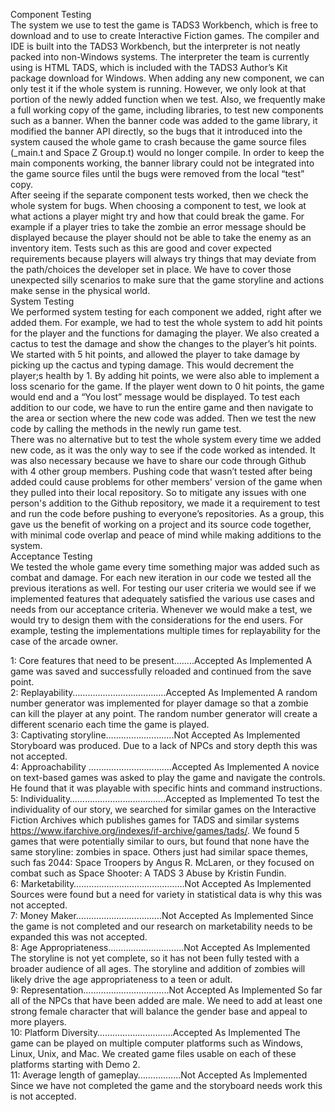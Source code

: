 
Component Testing<br>
The system we use to test the game is TADS3 Workbench, which is free to download and to use to create Interactive Fiction games. The compiler and IDE is built into the TADS3 Workbench, but the interpreter is not neatly packed into non-Windows systems. The interpreter the team is currently using is HTML TADS, which is included with the TADS3 Author’s Kit package download for Windows. When adding any new component, we can only test it if the whole system is running. However, we only look at that portion of the newly added function when we test. Also, we frequently make a full working copy of the game, including libraries, to test new components such as a banner. When the banner code was added to the game library, it modified the banner API directly, so the bugs that it introduced into the system caused the whole game to crash because the game source files (_main.t and Space Z Group.t) would no longer compile. In order to keep the main components working, the banner library could not be integrated into the game source files until the bugs were removed from the local “test” copy. <br>
After seeing if the separate component tests worked, then we check the whole system for bugs. When choosing a component to test, we look at what actions a player might try and how that could break the game. For example if a player tries to take the zombie an error message should be displayed because the player should not be able to take the enemy as an inventory item. Tests such as this are good and cover expected requirements because players will always try things that may deviate from the path/choices the developer set in place. We have to cover those unexpected silly scenarios to make sure that the game storyline and actions make sense in the physical world.<br>
System Testing<br>
We performed system testing for each component we added, right after we added them. For example, we had to test the whole system to add hit points for the player and the functions for damaging the player. We also created a cactus to test the damage and show the changes to the player’s hit points. We started with 5 hit points, and allowed the player to take damage by picking up the cactus and typing damage. This would decrement the player;s health by 1. By adding hit points, we were also able to implement a loss scenario for the game. If the player went down to 0 hit points, the game would end and a “You lost” message would be displayed. To test each addition to our code, we have to run the entire game and then navigate to the area or section where the new code was added. Then we test the new code by calling the methods in the newly run game test. <br>
There was no alternative but to test the whole system every time we added new code, as it was the only way to see if the code worked as intended. It was also necessary because we have to share our code through Github with 4 other group members. Pushing code that wasn’t tested after being added could cause problems for other members' version of the game when they pulled into their local repository. So to mitigate any issues with one person's addition to the Github repository, we made it a requirement to test and run the code before pushing to everyone’s repositories. As a group, this gave us the benefit of working on a project and its source code together, with minimal code overlap and peace of mind while making additions to the system.<br>
Acceptance Testing<br>
We tested the whole game every time something major was added such as combat and damage. For each new iteration in our code we tested all the previous iterations as well. For testing our user criteria we would see if we implemented features that adequately satisfied the various use cases and needs from our acceptance criteria. Whenever we would make a test, we would try to design them with the considerations for the end users. For example, testing the implementations multiple times for replayability for the case of the arcade owner.<br>

1: Core features that need to be present........Accepted As Implemented
A game was saved and successfully reloaded and continued from the save point. 
<br>
2: Replayability…………………….............Accepted As Implemented
A random number generator was implemented for player damage so that a zombie can kill the player at any point. The random number generator will create a different scenario each time the game is played.
<br>
3: Captivating storyline…….…………........Not Accepted As Implemented
Storyboard was produced. Due to a lack of NPCs and story depth this was not accepted.
<br>
4: Approachability …………………............Accepted As Implemented
A novice on text-based games was asked to play the game and navigate the controls. He found that it was playable with specific hints and command instructions.
<br>
5: Individuality……………………..............Accepted as Implemented
To test the individuality of our story, we searched for similar games on the Interactive Fiction Archives which publishes games for TADS and similar systems https://www.ifarchive.org/indexes/if-archive/games/tads/. We found 5 games that were potentially similar to ours, but found that none have the same storyline: zombies in space. Others just had similar space themes, such fas 2044: Space Troopers by Angus R. McLaren, or they focused on combat such as Space Shooter: A TADS 3 Abuse by Kristin Fundin. 
<br>
6: Marketability….........................................Not Accepted As Implemented
Sources were found but a need for variety in statistical data is why this was not accepted.
<br>
7: Money Maker………………………...….Not Accepted As Implemented
Since the game is not completed and our research on marketability needs to be expanded this was not accepted.
<br>
8: Age Appropriateness……….….................Not Accepted As Implemented
The storyline is not yet complete, so it has not been fully tested with a broader audience of all ages. The storyline and addition of zombies will likely drive the age appropriateness to a teen or adult.
<br>
9: Representation………………………..…..Not Accepted As Implemented
So far all of the NPCs that have been added are male. We need to add at least one strong female character that will balance the gender base and appeal to more players.
<br>
10: Platform Diversity………………............Accepted As Implemented
The game can be played on multiple computer platforms such as Windows, Linux, Unix, and Mac. We created game files usable on each of these platforms starting with Demo 2.
<br>
11: Average length of gameplay………..…...Not Accepted As Implemented
Since we have not completed the game and the storyboard needs work this is not accepted.
<br>
